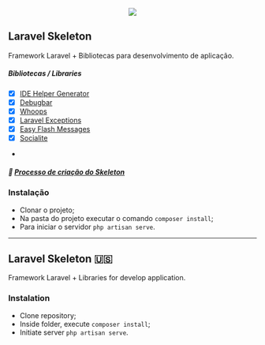 <p align="center"><img src="https://laravel.com/assets/img/components/logo-laravel.svg"></p>

## Laravel Skeleton

Framework Laravel + Bibliotecas para desenvolvimento de aplicação.

##### Bibliotecas / Libraries
- [x] [IDE Helper Generator](https://github.com/barryvdh/laravel-ide-helper)
- [x] [Debugbar](https://github.com/barryvdh/laravel-debugbar)
- [x] [Whoops](https://github.com/filp/whoops)
- [x] [Laravel Exceptions](https://github.com/GrahamCampbell/Laravel-Exceptions)
- [x] [Easy Flash Messages](https://github.com/laracasts/flash)
- [x] [Socialite](https://github.com/laravel/socialite)
- 
##### :wrench: [Processo de criação do Skeleton](https://gist.github.com/jrmessias/a25ec7c7885e3ed5ce570d30ae88cc52)

### Instalação
- Clonar o projeto;
- Na pasta do projeto executar o comando `composer install`;
- Para iniciar o servidor `php artisan serve`.

---

## Laravel Skeleton :us:

Framework Laravel + Libraries for develop application.

### Instalation
- Clone repository;
- Inside folder, execute `composer install`;
- Initiate server `php artisan serve`.
